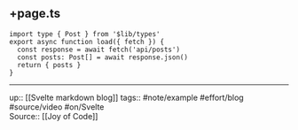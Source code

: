 ## +page.ts

```
import type { Post } from '$lib/types'
export async function load({ fetch }) {
  const response = await fetch('api/posts')
  const posts: Post[] = await response.json()
  return { posts }
}
```

---
up:: [[Svelte markdown blog]]
tags:: #note/example #effort/blog #source/video #on/Svelte  
Source:: [[Joy of Code]]

